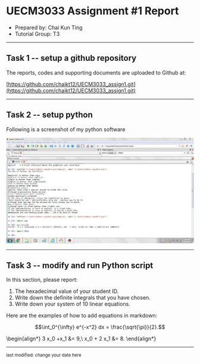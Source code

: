 UECM3033 Assignment #1 Report
========================================================

- Prepared by: Chai Kun Ting
- Tutorial Group: T3

--------------------------------------------------------

## Task 1 -- setup a github repository

The reports, codes and supporting documents are uploaded to Github at: 

[https://github.com/chaikt12/UECM3033_assign1.git](https://github.com/chaikt12/UECM3033_assign1.git)


---------------------------------------------------------

## Task 2 -- setup python

Following is a screenshot of my python software

![python.png](python.png)


------------------------------------------------------------

## Task 3 -- modify and run Python script

In this section, please report:

1. The hexadecimal value of your student ID.
2. Write down the definite integrals that you have chosen.
3. Write down your system of 10 linear equations.

Here are the examples of how to add equations in markdown:

$$\int_0^{\infty} e^{-x^2} dx = \frac{\sqrt{\pi}}{2}.$$

\begin{align*}
3 x_0 +x_1 &= 9,\\
x_0 + 2 x_1 &= 8.
\end{align*}

-----------------------------------

<sup>last modified: change your date here</sup>
